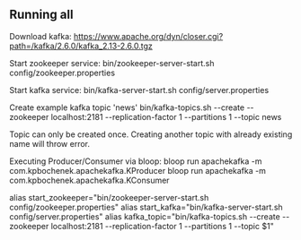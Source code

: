 
## Running all

Download kafka:
https://www.apache.org/dyn/closer.cgi?path=/kafka/2.6.0/kafka_2.13-2.6.0.tgz

Start zookeeper service:
bin/zookeeper-server-start.sh config/zookeeper.properties

Start kafka service:
bin/kafka-server-start.sh config/server.properties

Create example kafka topic 'news'
bin/kafka-topics.sh --create --zookeeper localhost:2181 --replication-factor 1 --partitions 1 --topic news

Topic can only be created once. Creating another topic with already existing name will throw error.

Executing Producer/Consumer via bloop:
bloop run apachekafka -m com.kpbochenek.apachekafka.KProducer
bloop run apachekafka -m com.kpbochenek.apachekafka.KConsumer


alias start_zookeeper="bin/zookeeper-server-start.sh config/zookeeper.properties"
alias start_kafka="bin/kafka-server-start.sh config/server.properties"
alias kafka_topic="bin/kafka-topics.sh --create --zookeeper localhost:2181 --replication-factor 1 --partitions 1 --topic $1"

